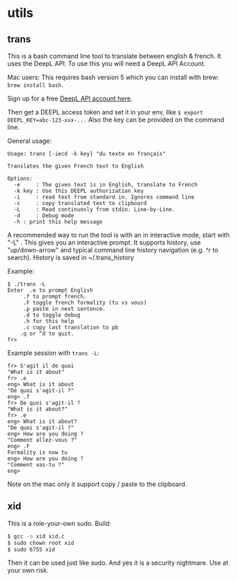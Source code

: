 # utils

## trans

This is a bash command line tool to translate between english & french. It uses the DeepL API. To use this you will need a DeepL API Account.

Mac users: This requires bash version 5 which you can install with brew: `brew install bash`.

Sign up for a free [DeepL API account here](https://www.deepl.com/pro?cta=header-prices).

Then get a DEEPL access token and set it in your env, like `$ export DEEPL_KEY=abc-123-xxx-...`
Also the key can be provided on the command line.

General usage:
```
Usage: trans [-iecd -k key] "du texte en français"

Translates the given French text to English

Options:
  -e     : The given text is in English, translate to French
  -k key : Use this DEEPL authorization key
  -i     : read text from standard in. Ignores command line
  -c     : copy translated text to clipboard
  -L     : Read continuosly from stdin. Line-by-Line.
  -d     : Debug mode
  -h : print this help message
  ```
  
  A recommended way to run the tool is with an in interactive mode, start with "-L" . This gives you an interactive prompt. It supports history, use "up/down-arrow" and typical command line history navigation (e.g. ^r to search).  History is saved in ~/.trans_history 
  
  Example:
  ```
  $ ./trans -L
Enter  .e to prompt English
       .f to prompt french.
       .F toggle french formality (tu vs vous)
       .p paste in next sentence.
       .d to toggle debug
       .h for this help
       .c copy last translation to pb
      .q or ^d to quit.
fr> 
```
Example session with `trans -L`:
```
fr> S'agit il de quoi
"What is it about"
fr> .e
eng> What is it about
"De quoi s'agit-il ?"
eng> .f
fr> De quoi s'agit-il ?
"What is it about?"
fr> .e
eng> What is it about?
"De quoi s'agit-il ?"
eng> How are you doing ?
"Comment allez-vous ?"
eng> .F
Formality is now tu
eng> How are you doing ?
"Comment vas-tu ?"
eng>
```
Note on the mac only it support copy / paste to the clipboard.

## xid

This is a role-your-own sudo.
Build:
```bash
$ gcc -o xid xid.c
$ sudo chown root xid
$ sudo 6755 xid
```
Then it can be used just like sudo.
And yes it is a security nightmare. Use at your own risk.


